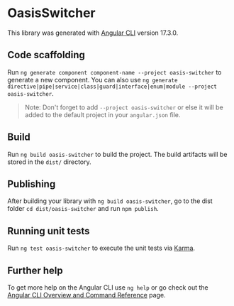 # OasisSwitcher

This library was generated with [Angular CLI](https://github.com/angular/angular-cli) version 17.3.0.

## Code scaffolding

Run `ng generate component component-name --project oasis-switcher` to generate a new component. You can also use `ng generate directive|pipe|service|class|guard|interface|enum|module --project oasis-switcher`.
> Note: Don't forget to add `--project oasis-switcher` or else it will be added to the default project in your `angular.json` file. 

## Build

Run `ng build oasis-switcher` to build the project. The build artifacts will be stored in the `dist/` directory.

## Publishing

After building your library with `ng build oasis-switcher`, go to the dist folder `cd dist/oasis-switcher` and run `npm publish`.

## Running unit tests

Run `ng test oasis-switcher` to execute the unit tests via [Karma](https://karma-runner.github.io).

## Further help

To get more help on the Angular CLI use `ng help` or go check out the [Angular CLI Overview and Command Reference](https://angular.io/cli) page.
